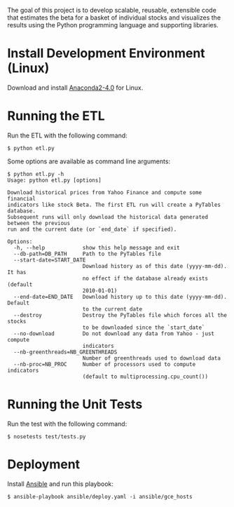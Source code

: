 The goal of this project is to develop scalable, reusable, extensible code that estimates the beta 
for a basket of individual stocks and visualizes the results using the Python programming language 
and supporting libraries.

# Install Development Environment (Linux)

Download and install [Anaconda2-4.0](https://www.continuum.io/downloads) for Linux.

# Running the ETL

Run the ETL with the following command:

`$ python etl.py`

Some options are available as command line arguments:

```
$ python etl.py -h
Usage: python etl.py [options]

Download historical prices from Yahoo Finance and compute some financial
indicators like stock Beta. The first ETL run will create a PyTables database.
Subsequent runs will only download the historical data generated between the previous
run and the current date (or `end_date` if specified).

Options:
  -h, --help            show this help message and exit
  --db-path=DB_PATH     Path to the PyTables file
  --start-date=START_DATE
                        Download history as of this date (yyyy-mm-dd). It has
                        no effect if the database already exists (default
                        2010-01-01)
  --end-date=END_DATE   Download history up to this date (yyyy-mm-dd). Default
                        to the current date
  --destroy             Destroy the PyTables file which forces all the stocks
                        to be downloaded since the `start_date`
  --no-download         Do not download any data from Yahoo - just compute
                        indicators
  --nb-greenthreads=NB_GREENTHREADS
                        Number of greenthreads used to download data
  --nb-proc=NB_PROC     Number of processors used to compute indicators
                        (default to multiprocessing.cpu_count())
```

# Running the Unit Tests

Run the test with the following command:

`$ nosetests test/tests.py`

# Deployment

Install [Ansible](http://docs.ansible.com/ansible/intro_installation.html) and run this playbook:

`$ ansible-playbook ansible/deploy.yaml -i ansible/gce_hosts`  

